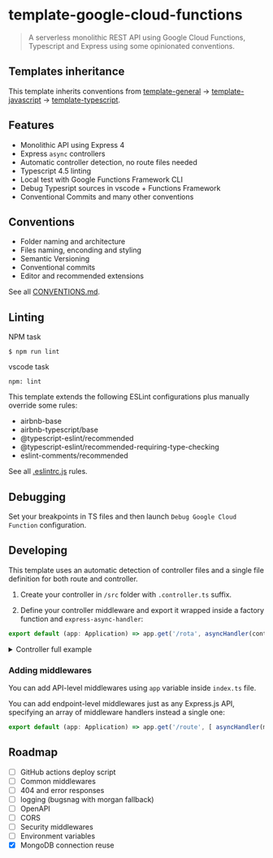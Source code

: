 # template-google-cloud-functions

> A serverless monolithic REST API using Google Cloud Functions, Typescript and Express using some opinionated conventions.

## Templates inheritance

This template inherits conventions from [template-general](https://github.com/ggondim/template-general) -> [template-javascript](https://github.com/ggondim-templates-javascript/template-javascript) -> [template-typescript](https://github.com/ggondim-templates-typescript/template-typescript).

## Features
- Monolithic API using Express 4
- Express `async` controllers
- Automatic controller detection, no route files needed
- Typescript 4.5 linting
- Local test with Google Functions Framework CLI
- Debug Typesript sources in vscode + Functions Framework
- Conventional Commits and many other conventions

## Conventions

- Folder naming and architecture
- Files naming, enconding and styling
- Semantic Versioning
- Conventional commits
- Editor and recommended extensions

See all [CONVENTIONS.md](docs/CONVENTIONS.md).

## Linting

NPM task

```
$ npm run lint
```

vscode task

```
npm: lint
```

This template extends the following ESLint configurations plus manually override some rules:

- airbnb-base
- airbnb-typescript/base
- @typescript-eslint/recommended
- @typescript-eslint/recommended-requiring-type-checking
- eslint-comments/recommended

See all [.eslintrc.js](.eslintrc.js) rules.

## Debugging

Set your breakpoints in TS files and then launch `Debug Google Cloud Function` configuration.

## Developing

This template uses an automatic detection of controller files and a single file definition for both route and controller.

1. Create your controller in `/src` folder with `.controller.ts` suffix.

2. Define your controller middleware and export it wrapped inside a factory function and `express-async-handler`:

```typescript
export default (app: Application) => app.get('/rota', asyncHandler(controller));
```

<details>
<summary>Controller full example</summary>

```typescript
import { Request, Response, Application } from 'express';
import asyncHandler from 'express-async-handler';

async function controller(
  req: Request,
  res: Response,
) {
  res.send(req.headers.accept);
}

export default (app: Application) => app.get('/route', asyncHandler(controller));

```
</details>

### Adding middlewares

You can add API-level middlewares using `app` variable inside `index.ts` file.

You can add endpoint-level middlewares just as any Express.js API, specifying an array of middleware handlers instead a single one:

```typescript
export default (app: Application) => app.get('/route', [ asyncHandler(middleware), asyncHandler(controller ]));
```

## Roadmap
- [ ] GitHub actions deploy script
- [ ] Common middlewares
- [ ] 404 and error responses
- [ ] logging (bugsnag with morgan fallback)
- [ ] OpenAPI
- [ ] CORS
- [ ] Security middlewares
- [ ] Environment variables
- [X] MongoDB connection reuse
